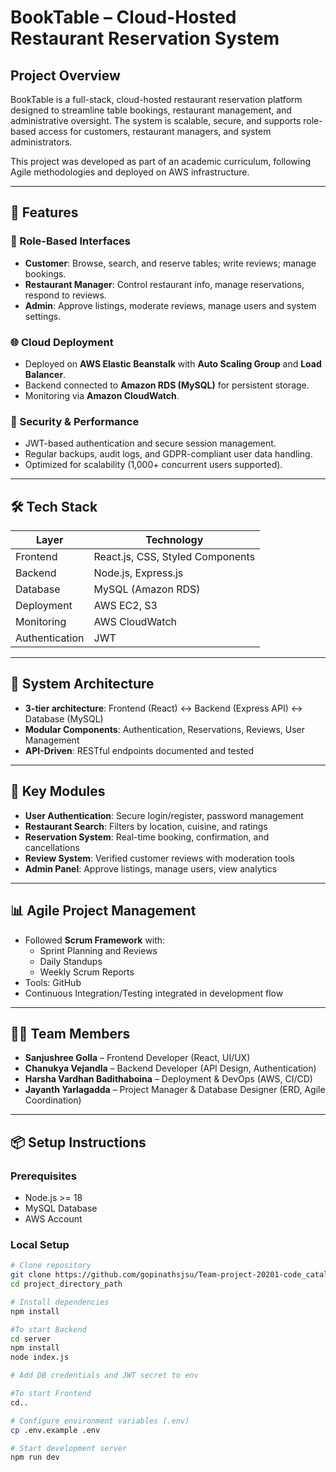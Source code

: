 # BookTable – Cloud-Hosted Restaurant Reservation System

## Project Overview

BookTable is a full-stack, cloud-hosted restaurant reservation platform designed to streamline table bookings, restaurant management, and administrative oversight. The system is scalable, secure, and supports role-based access for customers, restaurant managers, and system administrators.

This project was developed as part of an academic curriculum, following Agile methodologies and deployed on AWS infrastructure.

---

## 🚀 Features

### 👥 Role-Based Interfaces
- **Customer**: Browse, search, and reserve tables; write reviews; manage bookings.
- **Restaurant Manager**: Control restaurant info, manage reservations, respond to reviews.
- **Admin**: Approve listings, moderate reviews, manage users and system settings.

### 🌐 Cloud Deployment
- Deployed on **AWS Elastic Beanstalk** with **Auto Scaling Group** and **Load Balancer**.
- Backend connected to **Amazon RDS (MySQL)** for persistent storage.
- Monitoring via **Amazon CloudWatch**.

### 🔐 Security & Performance
- JWT-based authentication and secure session management.
- Regular backups, audit logs, and GDPR-compliant user data handling.
- Optimized for scalability (1,000+ concurrent users supported).

---

## 🛠️ Tech Stack

| Layer         | Technology           |
|--------------|----------------------|
| Frontend     | React.js, CSS, Styled Components |
| Backend      | Node.js, Express.js  |
| Database     | MySQL (Amazon RDS)   |
| Deployment   | AWS EC2, S3 |
| Monitoring   | AWS CloudWatch    |
| Authentication | JWT  |

---

## 📐 System Architecture

- **3-tier architecture**: Frontend (React) ↔ Backend (Express API) ↔ Database (MySQL)
- **Modular Components**: Authentication, Reservations, Reviews, User Management
- **API-Driven**: RESTful endpoints documented and tested

---

## 🧪 Key Modules

- **User Authentication**: Secure login/register, password management
- **Restaurant Search**: Filters by location, cuisine, and ratings
- **Reservation System**: Real-time booking, confirmation, and cancellations
- **Review System**: Verified customer reviews with moderation tools
- **Admin Panel**: Approve listings, manage users, view analytics

---

## 📊 Agile Project Management

- Followed **Scrum Framework** with:
  - Sprint Planning and Reviews
  - Daily Standups
  - Weekly Scrum Reports
- Tools: GitHub
- Continuous Integration/Testing integrated in development flow

---

## 👨‍💻 Team Members

- **Sanjushree Golla** – Frontend Developer (React, UI/UX)
- **Chanukya Vejandla** – Backend Developer (API Design, Authentication)
- **Harsha Vardhan Badithaboina** – Deployment & DevOps (AWS, CI/CD)
- **Jayanth Yarlagadda** – Project Manager & Database Designer (ERD, Agile Coordination)

---

## 📦 Setup Instructions

### Prerequisites
- Node.js >= 18
- MySQL Database
- AWS Account

### Local Setup

```bash
# Clone repository
git clone https://github.com/gopinathsjsu/Team-project-20201-code_catalysts.git
cd project_directory_path

# Install dependencies
npm install

#To start Backend
cd server
npm install
node index.js

# Add DB credentials and JWT secret to env

#To start Frontend
cd..

# Configure environment variables (.env)
cp .env.example .env

# Start development server
npm run dev
